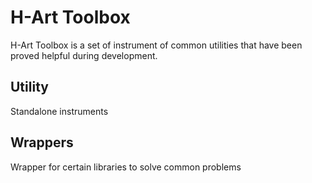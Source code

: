# H-Art Toolbox

H-Art Toolbox is a set of instrument of common utilities that have been proved helpful during development.



## Utility

Standalone instruments

## Wrappers

Wrapper for certain libraries to solve common problems
